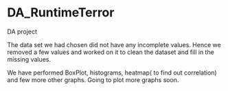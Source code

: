 # DA_RuntimeTerror
DA project

The data set we had chosen did not have any incomplete values.
Hence we removed a few values and worked on it to clean the dataset and fill in the missing values.

We have performed BoxPlot, histograms, heatmap( to find out correlation) and few more other graphs. 
Going to plot more graphs soon.
